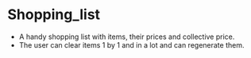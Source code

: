 # Shopping_list

- A handy shopping list with items, their prices and collective price.
- The user can clear items 1 by 1 and in a lot and can regenerate them.
